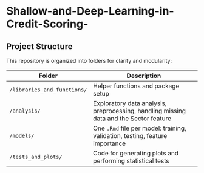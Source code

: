 # Shallow-and-Deep-Learning-in-Credit-Scoring-

## Project Structure

This repository is organized into folders for clarity and modularity:

| Folder | Description |
|--------|-------------|
| `/libraries_and_functions/` | Helper functions and package setup |
| `/analysis/` | Exploratory data analysis, preprocessing, handling missing data and the Sector feature |
| `/models/` | One `.Rmd` file per model: training, validation, testing, feature importance |
| `/tests_and_plots/` | Code for generating plots and performing statistical tests |

